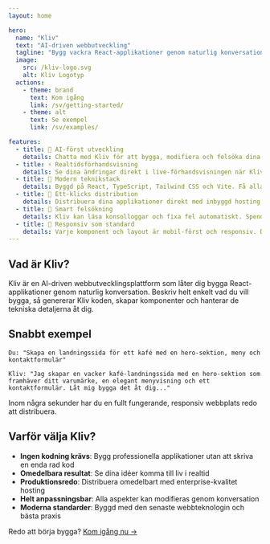 ```yaml
---
layout: home

hero:
  name: "Kliv"
  text: "AI-driven webbutveckling"
  tagline: "Bygg vackra React-applikationer genom naturlig konversation"
  image:
    src: /kliv-logo.svg
    alt: Kliv Logotyp
  actions:
    - theme: brand
      text: Kom igång
      link: /sv/getting-started/
    - theme: alt
      text: Se exempel
      link: /sv/examples/

features:
  - title: 🤖 AI-först utveckling
    details: Chatta med Kliv för att bygga, modifiera och felsöka dina applikationer med naturligt språk. Ingen manuell kodning behövs.
  - title: ⚡ Realtidsförhandsvisning
    details: Se dina ändringar direkt i live-förhandsvisningen när Kliv modifierar din kod. Vad du ser är vad du får.
  - title: 🎨 Modern teknikstack
    details: Byggd på React, TypeScript, Tailwind CSS och Vite. Få alla fördelar med modern webbutveckling.
  - title: 🚀 Ett-klicks distribution
    details: Distribuera dina applikationer direkt med inbyggd hosting. Anpassade domäner och SSL inkluderat.
  - title: 🔧 Smart felsökning
    details: Kliv kan läsa konsolloggar och fixa fel automatiskt. Spendera mindre tid på felsökning, mer tid på att bygga.
  - title: 📱 Responsiv som standard
    details: Varje komponent och layout är mobil-först och responsiv. Dina appar fungerar perfekt på alla enheter.
---
```


## Vad är Kliv?

Kliv är en AI-driven webbutvecklingsplattform som låter dig bygga React-applikationer genom naturlig konversation. Beskriv helt enkelt vad du vill bygga, så genererar Kliv koden, skapar komponenter och hanterar de tekniska detaljerna åt dig.

## Snabbt exempel

```
Du: "Skapa en landningssida för ett kafé med en hero-sektion, meny och kontaktformulär"

Kliv: "Jag skapar en vacker kafé-landningssida med en hero-sektion som framhäver ditt varumärke, en elegant menyvisning och ett kontaktformulär. Låt mig bygga det åt dig..."
```

Inom några sekunder har du en fullt fungerande, responsiv webbplats redo att distribuera.

## Varför välja Kliv?

- **Ingen kodning krävs**: Bygg professionella applikationer utan att skriva en enda rad kod
- **Omedelbara resultat**: Se dina idéer komma till liv i realtid
- **Produktionsredo**: Distribuera omedelbart med enterprise-kvalitet hosting
- **Helt anpassningsbar**: Alla aspekter kan modifieras genom konversation
- **Moderna standarder**: Byggd med den senaste webbteknologin och bästa praxis

Redo att börja bygga? [Kom igång nu →](/sv/getting-started/)
